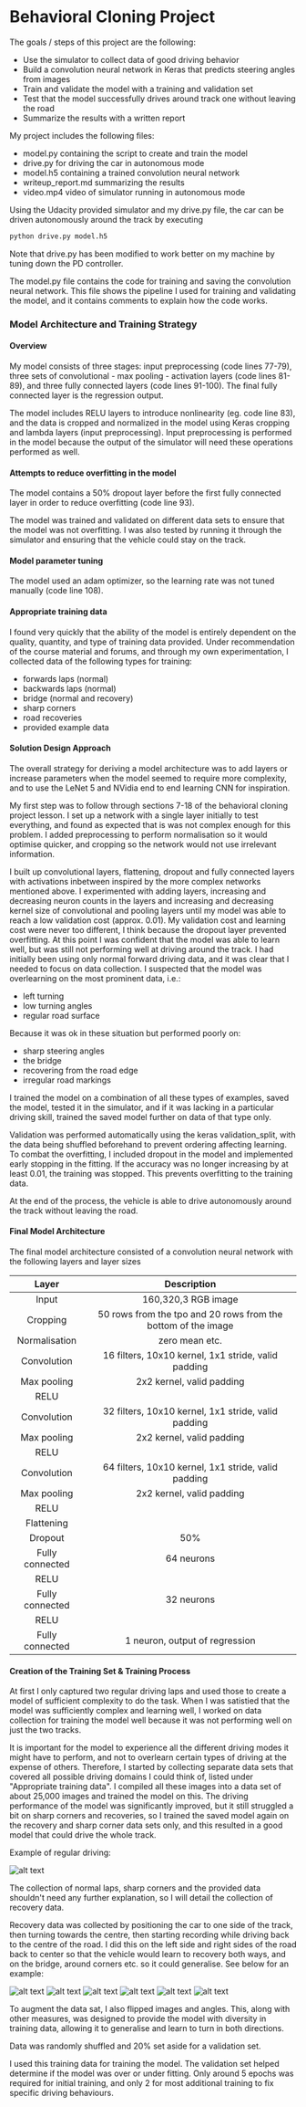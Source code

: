 # **Behavioral Cloning Project**

The goals / steps of this project are the following:
* Use the simulator to collect data of good driving behavior
* Build a convolution neural network in Keras that predicts steering angles from images
* Train and validate the model with a training and validation set
* Test that the model successfully drives around track one without leaving the road
* Summarize the results with a written report

[//]: # (Image References)

[centre]: ./examples/centre.png "Centre"
[recov1]: ./examples/recov1.png "Recovery Image"
[recov2]: ./examples/recov2.png "Recovery Image"
[recov3]: ./examples/recov3.png "Recovery Image"
[recov4]: ./examples/recov4.png "Recovery Image"
[recov5]: ./examples/recov5.png "Recovery Image"
[recov6]: ./examples/recov6.png "Recovery Image"

My project includes the following files:
* model.py containing the script to create and train the model
* drive.py for driving the car in autonomous mode
* model.h5 containing a trained convolution neural network 
* writeup_report.md summarizing the results
* video.mp4 video of simulator running in autonomous mode

Using the Udacity provided simulator and my drive.py file, the car can be driven autonomously around the track by executing 
```sh
python drive.py model.h5
```
Note that drive.py has been modified to work better on my machine by tuning down the PD controller.

The model.py file contains the code for training and saving the convolution neural network. This file shows the pipeline I used for training and validating the model, and it contains comments to explain how the code works.

### Model Architecture and Training Strategy

#### Overview

My model consists of three stages: input preprocessing (code lines 77-79), three sets of convolutional - max pooling - activation layers (code lines 81-89), and three fully connected layers (code lines 91-100). The final fully connected layer is the regression output.

The model includes RELU layers to introduce nonlinearity (eg. code line 83), and the data is cropped and normalized in the model using Keras cropping and lambda layers (input preprocessing). Input preprocessing is performed in the model because the output of the simulator will need these operations performed as well.

#### Attempts to reduce overfitting in the model

The model contains a 50% dropout layer before the first fully connected layer in order to reduce overfitting (code line 93). 

The model was trained and validated on different data sets to ensure that the model was not overfitting. I was also tested by running it through the simulator and ensuring that the vehicle could stay on the track.

#### Model parameter tuning

The model used an adam optimizer, so the learning rate was not tuned manually (code line 108).

#### Appropriate training data

I found very quickly that the ability of the model is entirely dependent on the quality, quantity, and type of training data provided. Under recommendation of the course material and forums, and through my own experimentation, I collected data of the following types for training:
* forwards laps (normal)
* backwards laps (normal)
* bridge (normal and recovery)
* sharp corners
* road recoveries
* provided example data

#### Solution Design Approach

The overall strategy for deriving a model architecture was to add layers or increase parameters when the model seemed to require more complexity, and to use the LeNet 5 and NVidia end to end learning CNN for inspiration.

My first step was to follow through sections 7-18 of the behavioral cloning project lesson. I set up a network with a single layer initially to test everything, and found as expected that is was not complex enough for this problem. I added preprocessing to perform normalisation so it would optimise quicker, and cropping so the network would not use irrelevant information.

I built up convolutional layers, flattening, dropout and fully connected layers with activations inbetween inspired by the more complex networks mentioned above. I experimented with adding layers, increasing and decreasing neuron counts in the layers and increasing and decreasing kernel size of convolutional and pooling layers until my model was able to reach a low validation cost (approx. 0.01). My validation cost and learning cost were never too different, I think because the dropout layer prevented overfitting. At this point I was confident that the model was able to learn well, but was still not performing well at driving around the track. I had initially been using only normal forward driving data, and it was clear that I needed to focus on data collection. I suspected that the model was overlearning on the most prominent data, i.e.:
* left turning
* low turning angles
* regular road surface

Because it was ok in these situation but performed poorly on:
* sharp steering angles
* the bridge
* recovering from the road edge
* irregular road markings

I trained the model on a combination of all these types of examples, saved the model, tested it in the simulator, and if it was lacking in a particular driving skill, trained the saved model further on data of that type only.

Validation was performed automatically using the keras validation_split, with the data being shuffled beforehand to prevent ordering affecting learning.
To combat the overfitting, I included dropout in the model and implemented early stopping in the fitting. If the accuracy was no longer increasing by at least 0.01, the training was stopped. This prevents overfitting to the training data.

At the end of the process, the vehicle is able to drive autonomously around the track without leaving the road.

#### Final Model Architecture

The final model architecture consisted of a convolution neural network with the following layers and layer sizes 

| Layer         		|     Description	        					| 
|:---------------------:|:---------------------------------------------:| 
| Input         		| 160,320,3 RGB image   							| 
| Cropping         		| 50 rows from the tpo and 20 rows from the bottom of the image | 
| Normalisation 		| zero mean etc. |
| Convolution  	| 16 filters, 10x10 kernel, 1x1 stride, valid padding |
| Max pooling	   | 2x2 kernel, valid padding	|
| RELU					|												|
| Convolution  	| 32 filters, 10x10 kernel, 1x1 stride, valid padding |
| Max pooling	   | 2x2 kernel, valid padding	|
| RELU					|												|
| Convolution  	| 64 filters, 10x10 kernel, 1x1 stride, valid padding |
| Max pooling	   | 2x2 kernel, valid padding	|
| RELU					|												|
| Flattening	    |    								|
| Dropout					|					50%							|
| Fully connected		| 64 neurons  									|
| RELU					|												|
| Fully connected		| 32 neurons	|
| RELU					|												|
| Fully connected		| 1 neuron, output of regression		|


#### Creation of the Training Set & Training Process

At first I only captured two regular driving laps and used those to create a model of sufficient complexity to do the task. When I was satistied that the model was sufficiently complex and learning well, I worked on data collection for training the model well because it was not performing well on just the two tracks.

It is important for the model to experience all the different driving modes it might have to perform, and not to overlearn certain types of driving at the expense of others. Therefore, I started by collecting separate data sets that covered all possible driving domains I could think of, listed under "Appropriate training data". I compiled all these images into a data set of about 25,000 images and trained the model on this. The driving performance of the model was significantly improved, but it still struggled a bit on sharp corners and recoveries, so I trained the saved model again on the recovery and sharp corner data sets only, and this resulted in a good model that could drive the whole track.

Example of regular driving:

![alt text][centre]

The collection of normal laps, sharp corners and the provided data shouldn't need any further explanation, so I will detail the collection of recovery data.

Recovery data was collected by positioning the car to one side of the track, then turning towards the centre, then starting recording while driving back to the centre of the road. I did this on the left side and right sides of the road back to center so that the vehicle would learn to recovery both ways, and on the bridge, around corners etc. so it could generalise. See below for an example:

![alt text][recov1] ![alt text][recov2] ![alt text][recov3]
![alt text][recov4] ![alt text][recov5] ![alt text][recov6]

To augment the data sat, I also flipped images and angles. This, along with other measures, was designed to provide the model with diversity in training data, allowing it to generalise and learn to turn in both directions.

Data was randomly shuffled and 20% set aside for a validation set. 

I used this training data for training the model. The validation set helped determine if the model was over or under fitting. Only around 5 epochs was required for initial training, and only 2 for most additional training to fix specific driving behaviours.

